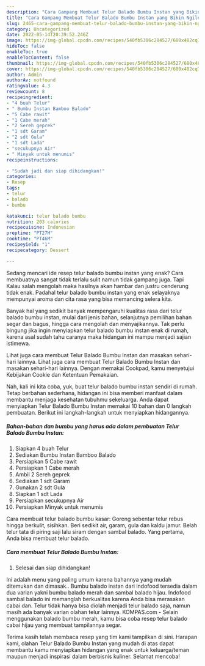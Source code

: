 ```yaml
---
description: "Cara Gampang Membuat Telur Balado Bumbu Instan yang Bikin Ngiler, Buat Buka Puasa Lezat"
title: "Cara Gampang Membuat Telur Balado Bumbu Instan yang Bikin Ngiler, Buat Buka Puasa Lezat"
slug: 2465-cara-gampang-membuat-telur-balado-bumbu-instan-yang-bikin-ngiler-buat-buka-puasa-lezat
category: Uncategorized
date: 2022-05-14T20:39:52.246Z
image: https://img-global.cpcdn.com/recipes/540fb5306c284527/680x482cq70/telur-balado-bumbu-instan-foto-resep-utama.jpg
hideToc: false
enableToc: true
enableTocContent: false
thumbnail: https://img-global.cpcdn.com/recipes/540fb5306c284527/680x482cq70/telur-balado-bumbu-instan-foto-resep-utama.jpg
cover: https://img-global.cpcdn.com/recipes/540fb5306c284527/680x482cq70/telur-balado-bumbu-instan-foto-resep-utama.jpg
author: Admin
authorAv: notfound
ratingvalue: 4.3
reviewcount: 8
recipeingredient:
- "4 buah Telur"
- " Bumbu Instan Bamboo Balado"
- "5 Cabe rawit"
- "1 Cabe merah"
- "2 Sereh geprek"
- "1 sdt Garam"
- "2 sdt Gula"
- "1 sdt Lada"
- "secukupnya Air"
- " Minyak untuk menumis"
recipeinstructions:

- "Sudah jadi dan siap dihidangkan!"
categories:
- Resep
tags:
- telur
- balado
- bumbu

katakunci: telur balado bumbu 
nutrition: 203 calories
recipecuisine: Indonesian
preptime: "PT27M"
cooktime: "PT46M"
recipeyield: "1"
recipecategory: Dessert

---
```



Sedang mencari ide resep telur balado bumbu instan yang enak? Cara membuatnya sangat tidak terlalu sulit namun tidak gampang juga. Tapi Kalau salah mengolah maka hasilnya akan hambar dan justru cenderung tidak enak. Padahal telur balado bumbu instan yang enak selayaknya mempunyai aroma dan cita rasa yang bisa memancing selera kita.


Banyak hal yang sedikit banyak mempengaruhi kualitas rasa dari telur balado bumbu instan, mulai dari jenis bahan, selanjutnya pemilihan bahan segar dan bagus, hingga cara mengolah dan menyajikannya. Tak perlu bingung jika ingin menyiapkan telur balado bumbu instan enak di rumah, karena asal sudah tahu caranya maka hidangan ini mampu menjadi sajian istimewa.

Lihat juga cara membuat Telur Balado Bumbu Instan dan masakan sehari-hari lainnya. Lihat juga cara membuat Telur Balado Bumbu Instan dan masakan sehari-hari lainnya. Dengan memakai Cookpad, kamu menyetujui Kebijakan Cookie dan Ketentuan Pemakaian.


Nah, kali ini kita coba, yuk, buat telur balado bumbu instan sendiri di rumah. Tetap berbahan sederhana, hidangan ini bisa memberi manfaat dalam membantu menjaga kesehatan tubuhmu sekeluarga. Anda dapat menyiapkan Telur Balado Bumbu Instan memakai 10 bahan dan 0 langkah pembuatan. Berikut ini langkah-langkah untuk menyiapkan hidangannya.

<!--inarticleads1-->

##### Bahan-bahan dan bumbu yang harus ada dalam pembuatan Telur Balado Bumbu Instan:

1. Siapkan 4 buah Telur
1. Sediakan  Bumbu Instan Bamboo Balado
1. Persiapkan 5 Cabe rawit
1. Persiapkan 1 Cabe merah
1. Ambil 2 Sereh geprek
1. Sediakan 1 sdt Garam
1. Gunakan 2 sdt Gula
1. Siapkan 1 sdt Lada
1. Persiapkan secukupnya Air
1. Persiapkan  Minyak untuk menumis


Cara membuat telur balado bumbu kasar: Goreng sebentar telur rebus hingga berkulit, sisihkan. Beri sedikit air, garam, gula dan kaldu jamur. Belah telur tata di piring saji lalu siram dengan sambal balado. Yang pertama, Anda bisa membuat telur balado. 

<!--inarticleads2-->

##### Cara membuat Telur Balado Bumbu Instan:


1. Selesai dan siap dihidangkan!

Ini adalah menu yang paling umum karena bahannya yang mudah ditemukan dan dimasak.. Bumbu balado instan dari indofood tersedia dalam dua varian yakni bumbu balado merah dan sambal balado hijau. Indofood sambal balado ini memanglah berkualitas karena Anda bisa merasakan cabai dan. Telur tidak hanya bisa diolah menjadi telur balado saja, namun masih ada banyak varian olahan telur lainnya. KOMPAS.com - Selain menggunakan balado bumbu merah, kamu bisa coba resep telur balado cabai hijau yang membuat tampilannya segar. 

Terima kasih telah membaca resep yang tim kami tampilkan di sini. Harapan kami, olahan Telur Balado Bumbu Instan yang mudah di atas dapat membantu kamu menyiapkan hidangan yang enak untuk keluarga/teman maupun menjadi inspirasi dalam berbisnis kuliner. Selamat mencoba!
